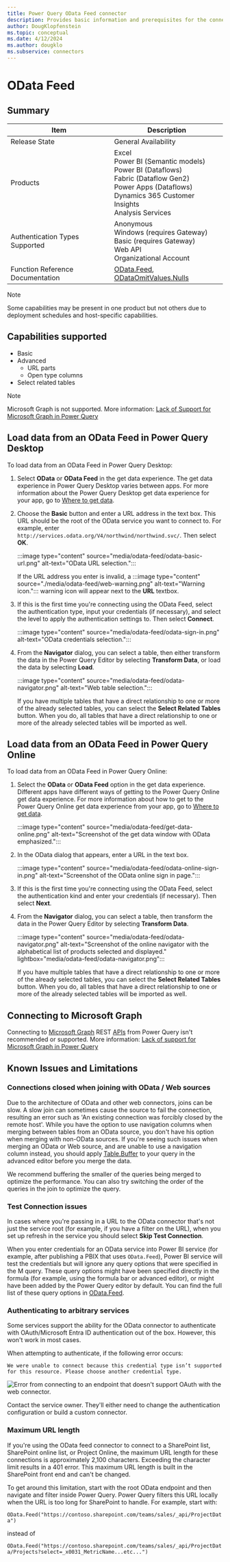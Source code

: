 ```yaml
---
title: Power Query OData Feed connector
description: Provides basic information and prerequisites for the connector, and instructions on how to connect to your data using the connector.
author: DougKlopfenstein
ms.topic: conceptual
ms.date: 4/12/2024
ms.author: dougklo
ms.subservice: connectors
---
```


# OData Feed

## Summary

| Item | Description |
| ---- | ----------- |
| Release State | General Availability |
| Products | Excel<br/>Power BI (Semantic models)<br/>Power BI (Dataflows)<br/>Fabric (Dataflow Gen2)<br/>Power Apps (Dataflows)<br/>Dynamics 365 Customer Insights<br/>Analysis Services |
| Authentication Types Supported | Anonymous<br/>Windows (requires Gateway)<br/>Basic (requires Gateway)<br/>Web API<br/>Organizational Account |
| Function Reference Documentation | [OData.Feed](/powerquery-m/odata-feed), [ODataOmitValues.Nulls](/powerquery-m/odataomitvalues-type) |

> [!NOTE]
>Some capabilities may be present in one product but not others due to deployment schedules and host-specific capabilities.

## Capabilities supported

* Basic
* Advanced
  * URL parts
  * Open type columns
* Select related tables

> [!NOTE]
> Microsoft Graph is not supported. More information: [Lack of Support for Microsoft Graph in Power Query](../connecting-to-graph.md)

## Load data from an OData Feed in Power Query Desktop

To load data from an OData Feed in Power Query Desktop:

1. Select **OData** or **OData Feed** in the get data experience. The get data experience in Power Query Desktop varies between apps. For more information about the Power Query Desktop get data experience for your app, go to [Where to get data](../where-to-get-data.md).

2. Choose the **Basic** button and enter a URL address in the text box. This URL should be the root of the OData service you want to connect to. For example, enter `http://services.odata.org/V4/northwind/northwind.svc/`. Then select **OK**.

   :::image type="content" source="media/odata-feed/odata-basic-url.png" alt-text="OData URL selection.":::

   If the URL address you enter is invalid, a :::image type="content" source="./media/odata-feed/web-warning.png" alt-text="Warning icon."::: warning icon will appear next to the **URL** textbox.

3. If this is the first time you're connecting using the OData Feed, select the authentication type, input your credentials (if necessary), and select the level to apply the authentication settings to. Then select **Connect**.

   :::image type="content" source="media/odata-feed/odata-sign-in.png" alt-text="OData credentials selection.":::

4. From the **Navigator** dialog, you can select a table, then either transform the data in the Power Query Editor by selecting **Transform Data**, or load the data by selecting **Load**.

   :::image type="content" source="media/odata-feed/odata-navigator.png" alt-text="Web table selection.":::

   If you have multiple tables that have a direct relationship to one or more of the already selected tables, you can select the **Select Related Tables** button. When you do, all tables that have a direct relationship to one or more of the already selected tables will be imported as well.

## Load data from an OData Feed in Power Query Online

To load data from an OData Feed in Power Query Online:

1. Select the **OData** or **OData Feed** option in the get data experience. Different apps have different ways of getting to the Power Query Online get data experience. For more information about how to get to the Power Query Online get data experience from your app, go to [Where to get data](../where-to-get-data.md).

   :::image type="content" source="media/odata-feed/get-data-online.png" alt-text="Screenshot of the get data window with OData emphasized.":::

2. In the OData dialog that appears, enter a URL in the text box.

   :::image type="content" source="media/odata-feed/odata-online-sign-in.png" alt-text="Screenshot of the OData online sign in page.":::

3. If this is the first time you're connecting using the OData Feed, select the authentication kind and enter your credentials (if necessary). Then select **Next**.

4. From the **Navigator** dialog, you can select a table, then transform the data in the Power Query Editor by selecting **Transform Data**.

   :::image type="content" source="media/odata-feed/odata-navigator.png" alt-text="Screenshot of the online navigator with the alphabetical list of products selected and displayed." lightbox="media/odata-feed/odata-navigator.png":::

   If you have multiple tables that have a direct relationship to one or more of the already selected tables, you can select the **Select Related Tables** button. When you do, all tables that have a direct relationship to one or more of the already selected tables will be imported as well.

## Connecting to Microsoft Graph

Connecting to [Microsoft Graph](/graph/overview) REST [APIs](https://graph.microsoft.com) from Power Query isn't recommended or supported. More information: [Lack of support for Microsoft Graph in Power Query](../connecting-to-graph.md)

## Known Issues and Limitations

### Connections closed when joining with OData / Web sources

Due to the architecture of OData and other web connectors, joins can be slow. A slow join can sometimes cause the source to fail the connection, resulting an error such as 'An existing connection was forcibly closed by the remote host'. While you have the option to use navigation columns when merging between tables from an OData source, you don't have his option when merging with non-OData sources. If you're seeing such issues when merging an OData or Web source, and are unable to use a navigation column instead, you should apply [Table.Buffer](/powerquery-m/table-buffer) to your query in the advanced editor before you merge the data.

We recommend buffering the smaller of the queries being merged to optimize the performance. You can also try switching the order of the queries in the join to optimize the query.

### Test Connection issues

In cases where you're passing in a URL to the OData connector that's not just the service root (for example, if you have a filter on the URL), when you set up refresh in the service you should select **Skip Test Connection**.

When you enter credentials for an OData service into Power BI service (for example, after publishing a PBIX that uses `OData.Feed`), Power BI service will test the credentials but will ignore any query options that were specified in the M query. These query options might have been specified directly in the formula (for example, using the formula bar or advanced editor), or might have been added by the Power Query editor by default. You can find the full list of these query options in [OData.Feed](/powerquery-m/odata-feed).

### Authenticating to arbitrary services

Some services support the ability for the OData connector to authenticate with OAuth/Microsoft Entra ID authentication out of the box. However, this won't work in most cases.

When attempting to authenticate, if the following error occurs:

`We were unable to connect because this credential type isn’t supported for this resource. Please choose another credential type.`

   ![Error from connecting to an endpoint that doesn't support OAuth with the web connector.](media/odata-feed/credential-type-not-supported.png)

Contact the service owner. They'll either need to change the authentication configuration or build a custom connector.

### Maximum URL length

If you're using the OData feed connector to connect to a SharePoint list, SharePoint online list, or Project Online, the maximum URL length for these connections is approximately 2,100 characters. Exceeding the character limit results in a 401 error. This maximum URL length is built in the SharePoint front end and can't be changed.

To get around this limitation, start with the root OData endpoint and then navigate and filter inside Power Query. Power Query filters this URL locally when the URL is too long for SharePoint to handle. For example, start with:

`OData.Feed("https://contoso.sharepoint.com/teams/sales/_api/ProjectData")`

instead of

`OData.Feed("https://contoso.sharepoint.com/teams/sales/_api/ProjectData/Projects?select=_x0031_MetricName...etc...")`
